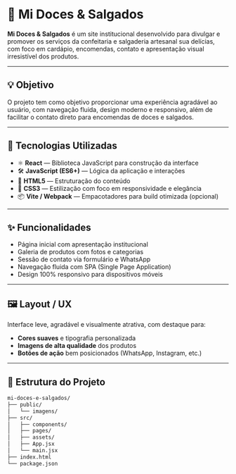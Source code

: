 
# 🍰 Mi Doces & Salgados

**Mi Doces & Salgados** é um site institucional desenvolvido para divulgar e promover os serviços da confeitaria e salgaderia artesanal sua delícias, com foco em cardápio, encomendas, contato e apresentação visual irresistível dos produtos.

---

## 💡 Objetivo

O projeto tem como objetivo proporcionar uma experiência agradável ao usuário, com navegação fluida, design moderno e responsivo, além de facilitar o contato direto para encomendas de doces e salgados.

---

## 🚀 Tecnologias Utilizadas

- ⚛️ **React** — Biblioteca JavaScript para construção da interface
- 🛠️ **JavaScript (ES6+)** — Lógica da aplicação e interações
- 🧱 **HTML5** — Estruturação do conteúdo
- 🎨 **CSS3** — Estilização com foco em responsividade e elegância
- 📦 **Vite / Webpack** — Empacotadores para build otimizada (opcional)

---

## ✨ Funcionalidades

- Página inicial com apresentação institucional
- Galeria de produtos com fotos e categorias
- Sessão de contato via formulário e WhatsApp
- Navegação fluida com SPA (Single Page Application)
- Design 100% responsivo para dispositivos móveis

---

## 🖼️ Layout / UX

Interface leve, agradável e visualmente atrativa, com destaque para:

- **Cores suaves** e tipografia personalizada
- **Imagens de alta qualidade** dos produtos
- **Botões de ação** bem posicionados (WhatsApp, Instagram, etc.)

---

## 📁 Estrutura do Projeto

```bash
mi-doces-e-salgados/
├── public/
│   └── imagens/
├── src/
│   ├── components/
│   ├── pages/
│   ├── assets/
│   ├── App.jsx
│   └── main.jsx
├── index.html
└── package.json